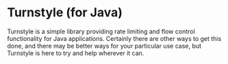 # Turnstyle (for Java)

Turnstyle is a simple library providing rate limiting and flow control
functionality for Java applications. Certainly there are other ways to 
get this done, and there may be better ways for your particular use
case, but Turnstyle is here to try and help wherever it can.
